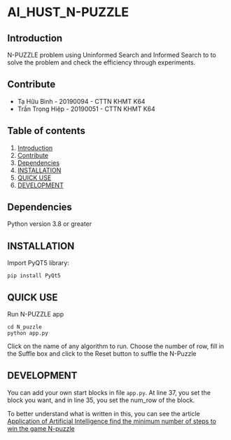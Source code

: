 # AI_HUST_N-PUZZLE

## Introduction
N-PUZZLE problem using Uninformed Search and Informed Search to to solve the problem and check the efficiency through experiments.

## Contribute
+ Tạ Hữu Bình - 20190094 - CTTN KHMT K64
+ Trần Trọng Hiệp - 20190051 - CTTN KHMT K64

## Table of contents
1. [Introduction](#Introduction)
2. [Contribute](#Contribute)
3. [Dependencies](#Dependencies)
4. [INSTALLATION](#INSTALLATION)
5. [QUICK USE](#QUICK-USE)
6. [DEVELOPMENT](#DEVELOPMENT)
## Dependencies
Python version 3.8 or greater
## INSTALLATION
Import PyQT5 library:
```
pip install PyQt5
```

## QUICK USE
Run N-PUZZLE app
```
cd N_puzzle
python app.py
```
Click on the name of any algorithm to run.
Choose the number of row, fill in the Suffle box and click to the Reset button to suffle the N-Puzzle

## DEVELOPMENT
You can add your own start blocks in file `app.py`. At line 37, you set the block you want, and in line 35, you set the num_row of the block.

To better understand what is written in this, you can see the article [Application of Artificial Intelligence find the minimum number of steps to win the game N-puzzle](https://www.overleaf.com/project/62b3e8816b24134e7bedcbe5)

